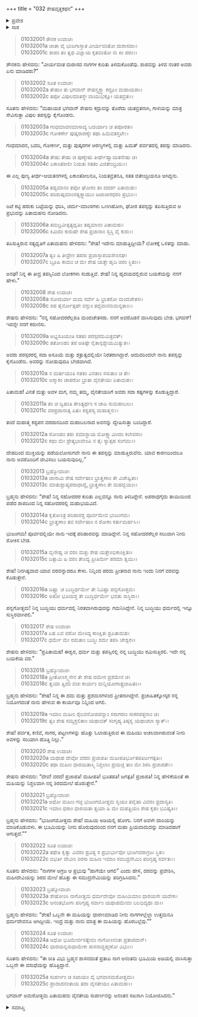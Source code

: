 +++
title = "032 ಶೇಷವೃತ್ತಕಥನ"
+++

<details><summary>ಪ್ರವೇಶ</summary>


।।   ಓಂ ಓಂ ನಮೋ ನಾರಾಯಣಾಯ।।   ಶ್ರೀ ವೇದವ್ಯಾಸಾಯ ನಮಃ ।।

ಶ್ರೀ ಕೃಷ್ಣದ್ವೈಪಾಯನ ವೇದವ್ಯಾಸ ವಿರಚಿತ  

**ಶ್ರೀ ಮಹಾಭಾರತ**

**ಆದಿ ಪರ್ವ**

**ಆಸ್ತೀಕ ಪರ್ವ**

**ಅಧ್ಯಾಯ 32**

</details>


<details><summary>ಸಾರ</summary>
ಶೇಷನು ತಾಯಿಯನ್ನು ತೊರೆದು ತಪಸ್ಸು ಮಾಡಿದುದು (1-5). ಬ್ರಹ್ಮನಿಂದ ವರದಾನ (6-25).

</details>




> 01032001 ಶೌನಕ ಉವಾಚ।  
01032001a ಜಾತಾ ವೈ ಭುಜಗಾಸ್ತಾತ ವೀರ್ಯವಂತೋ ದುರಾಸದಾಃ।  
01032001c ಶಾಪಂ ತಂ ತ್ವಥ ವಿಜ್ಞಾಯ ಕೃತವಂತೋ ನು ಕಿಂ ಪರಂ।।

ಶೌನಕನು ಹೇಳಿದನು: “ವೀರ್ಯವಂತ ದುರಾಸದ ನಾಗಗಳ ಕುರಿತು ತಿಳಿದುಕೊಂಡೆವು. ಶಾಪವನ್ನು ತಿಳಿದ ನಂತರ ಅವರು ಏನು ಮಾಡಿದರು?”

> 01032002 ಸೂತ ಉವಾಚ।  
01032002a ತೇಷಾಂ ತು ಭಗವಾನ್ ಶೇಷಸ್ತ್ಯಕ್ತ್ವಾ ಕದ್ರೂಂ ಮಹಾಯಶಾಃ।  
01032002c ತಪೋ ವಿಪುಲಮಾತಸ್ಥೇ ವಾಯುಭಕ್ಷೋ ಯತವ್ರತಃ।।

ಸೂತನು ಹೇಳಿದನು: “ಮಹಾಯಶ ಭಗವಾನ್ ಶೇಷನು ಕದ್ರುವನ್ನು ತೊರೆದು ಯತವ್ರತನಾಗಿ, ಗಾಳಿಯನ್ನು ಮಾತ್ರ ಸೇವಿಸುತ್ತಾ ವಿಪುಲ ತಪಸ್ಸನ್ನು ಕೈಗೊಂಡನು.

> 01032003a ಗಂಧಮಾದನಮಾಸಾದ್ಯ ಬದರ್ಯಾಂ ಚ ತಪೋರತಃ।  
01032003c ಗೋಕರ್ಣೇ ಪುಷ್ಕರಾರಣ್ಯೇ ತಥಾ ಹಿಮವತಸ್ತಟೇ।।

ಗಂಧಮಾದನ, ಬದರಿ, ಗೋಕರ್ಣ, ಮತ್ತು ಪುಷ್ಕರಗಳ ಅರಣ್ಯಗಳಲ್ಲಿ ಮತ್ತು ಹಿಮತ್ ಪರ್ವತದಲ್ಲಿ ತಪಸ್ಸು ಮಾಡಿದನು.

> 01032004a ತೇಷು ತೇಷು ಚ ಪುಣ್ಯೇಷು ತೀರ್ಥೇಷ್ವಾಯತನೇಷು ಚ।  
01032004c ಏಕಾಂತಶೀಲೀ ನಿಯತಃ ಸತತಂ ವಿಜಿತೇಂದ್ರಿಯಃ।।

ಈ ಎಲ್ಲ ಪುಣ್ಯ ತೀರ್ಥ-ಆಯತನಗಳಲ್ಲಿ ಏಕಾಂತಶೀಲನೂ, ನಿಯತವ್ರತನೂ, ಸತತ ಜಿತೇಂದ್ರಿಯನೂ ಆಗಿದ್ದನು.

> 01032005a ತಪ್ಯಮಾನಂ ತಪೋ ಘೋರಂ ತಂ ದದರ್ಶ ಪಿತಾಮಹಃ।  
01032005c ಪರಿಶುಷ್ಕಮಾಂಸತ್ವಕ್ಸ್ನಾಯುಂ ಜಟಾಚೀರಧರಂ ಪ್ರಭುಂ।।

ಜಟೆ ಕಟ್ಟಿ ಹರುಕು ಬಟ್ಟೆಯನ್ನು ಧರಿಸಿ, ಚರ್ಮ-ಮಾಂಸಗಳು ಒಣಗಿಹೋಗಿ, ಘೋರ ತಪಸ್ಸನ್ನು ತಪಿಸುತ್ತಿರುವ ಆ ಪ್ರಭುವನ್ನು ಪಿತಾಮಹನು ನೋಡಿದನು.

> 01032006a ತಮಬ್ರವೀತ್ಸತ್ಯಧೃತಿಂ ತಪ್ಯಮಾನಂ ಪಿತಾಮಹಃ।   
01032006c ಕಿಮಿದಂ ಕುರುಷೇ ಶೇಷ ಪ್ರಜಾನಾಂ ಸ್ವಸ್ತಿ ವೈ ಕುರು।।

ತಪಿಸುತ್ತಿರುವ ಸತ್ಯಧೃತಿಗೆ ಪಿತಾಮಹನು ಹೇಳಿದನು: “ಶೇಷ! ಇದೇನು ಮಾಡುತ್ತಿದ್ದೀಯೆ? ಲೋಕಕ್ಕೆ ಒಳಿತನ್ನು ಮಾಡು.

> 01032007a ತ್ವಂ ಹಿ ತೀವ್ರೇಣ ತಪಸಾ ಪ್ರಜಾಸ್ತಾಪಯಸೇಽನಘ।  
01032007c ಬ್ರೂಹಿ ಕಾಮಂ ಚ ಮೇ ಶೇಷ ಯತ್ತೇ ಹೃದಿ ಚಿರಂ ಸ್ಥಿತಂ।।

ಅನಘ! ನಿನ್ನ ಈ ತೀವ್ರ ತಪಸ್ಸಿನಿಂದ ಲೋಕಗಳು ಸುಡುತ್ತಿವೆ. ಶೇಷ! ನಿನ್ನ ಹೃದಯದಲ್ಲಿರುವ ಬಯಕೆಯನ್ನು ನನಗೆ ಹೇಳು.”

> 01032008 ಶೇಷ ಉವಾಚ।  
01032008a ಸೋದರ್ಯಾ ಮಮ ಸರ್ವೇ ಹಿ ಭ್ರಾತರೋ ಮಂದಚೇತಸಃ।   
01032008c ಸಹ ತೈರ್ನೋತ್ಸಹೇ ವಸ್ತುಂ ತದ್ಭವಾನನುಮನ್ಯತಾಂ।।

ಶೇಷನು ಹೇಳಿದನು: “ನನ್ನ ಸಹೋದರರೆಲ್ಲರೂ ಮಂದಚೇತಸರು. ನನಗೆ ಅವರೊಡನೆ ವಾಸಿಸುವುದು ಬೇಡ. ಭಗವನ್! ಇದನ್ನೇ ನನಗೆ ಕರುಣಿಸು.

> 01032009a ಅಭ್ಯಸೂಯಂತಿ ಸತತಂ ಪರಸ್ಪರಮಮಿತ್ರವತ್।  
01032009c ತತೋಽಹಂ ತಪ ಆತಿಷ್ಠೇ ನೈತಾನ್ಪಶ್ಯೇಯಮಿತ್ಯುತ।।

ಅವರು ಪರಸ್ಪರರಲ್ಲಿ ಸದಾ ಅಸೂಯೆ ಮತ್ತು ಶತ್ರುತ್ವದಲ್ಲಿಯೇ ನಿರತರಾಗಿದ್ದಾರೆ. ಆದುದರಿಂದಲೇ ನಾನು ತಪಸ್ಸನ್ನು ಕೈಗೊಂಡೆನು. ಅವರನ್ನು ನೋಡುವುದೂ ಬೇಡವಾಗಿದೆ.

> 01032010a ನ ಮರ್ಷಯಂತಿ ಸತತಂ ವಿನತಾಂ ಸಸುತಾಂ ಚ ತೇ।  
01032010c ಅಸ್ಮಾಕಂ ಚಾಪರೋ ಭ್ರಾತಾ ವೈನತೇಯಃ ಪಿತಾಮಹ।।

ಪಿತಾಮಹ! ವಿನತೆ ಮತ್ತು ಅವಳ ಮಗ, ನಮ್ಮ ತಮ್ಮ, ವೈನತೇಯರಿಗೆ ಅವರು ಸದಾ ಕಷ್ಟಗಳನ್ನು ಕೊಡುತ್ತಿದ್ದಾರೆ.

> 01032011a ತಂ ಚ ದ್ವಿಷಂತಿ ತೇಽತ್ಯರ್ಥಂ ಸ ಚಾಪಿ ಸುಮಹಾಬಲಃ।   
01032011c ವರಪ್ರದಾನಾತ್ಸ ಪಿತುಃ ಕಶ್ಯಪಸ್ಯ ಮಹಾತ್ಮನಃ।।

ತಂದೆ ಮಹಾತ್ಮ ಕಶ್ಯಪನ ವರದಾನದಿಂದ ಮಹಾಬಲನಾದ ಅವನನ್ನು ದ್ವೇಷಿಸುತ್ತಾ ಬಂದಿದ್ದಾರೆ.

> 01032012a ಸೋಽಹಂ ತಪಃ ಸಮಾಸ್ಥಾಯ ಮೋಕ್ಷ್ಯಾಮೀದಂ ಕಲೇವರಂ।  
01032012c ಕಥಂ ಮೇ ಪ್ರೇತ್ಯಭಾವೇಽಪಿ ನ ತೈಃ ಸ್ಯಾತ್ಸಹ ಸಂಗಮಃ।।

ದೇಹದಿಂದ ಮುಕ್ತಿಯನ್ನು ಪಡೆಯಲೋಸುಗವೇ ನಾನು ಈ ತಪಸ್ಸನ್ನು ಮಾಡುತ್ತಿರುವೆನು. ಯಾವ ಕಾರಣದಿಂದಲೂ ನಾನು ಅವರೊಂದಿಗೆ ಜೀವಿಸಲು ಬಯಸುವುದಿಲ್ಲ.”

> 01032013 ಬ್ರಹ್ಮೋವಾಚ।  
01032013a ಜಾನಾಮಿ ಶೇಷ ಸರ್ವೇಷಾಂ ಭ್ರಾತೄಣಾಂ ತೇ ವಿಚೇಷ್ಟಿತಂ।  
01032013c ಮಾತುಶ್ಚಾಪ್ಯಪರಾಧಾದ್ವೈ ಭ್ರಾತೄಣಾಂ ತೇ ಮಹದ್ಭಯಂ।।

ಬ್ರಹ್ಮನು ಹೇಳಿದನು: “ಶೇಷ! ನಿನ್ನ ಸಹೋದರರ ಕುರಿತು ಎಲ್ಲವನ್ನೂ ನಾನು ತಿಳಿದಿದ್ದೇನೆ. ಅಪರಾಧಗೈದು ತಾಯಿಯಿಂದ ಪಡೆದ ಶಾಪದಿಂದ ನಿನ್ನ ಸಹೋದರರಲ್ಲಿ ಮಹಾಭಯವಿದೆ.

> 01032014a ಕೃತೋಽತ್ರ ಪರಿಹಾರಶ್ಚ ಪೂರ್ವಮೇವ ಭುಜಂಗಮ।  
01032014c ಭ್ರಾತೄಣಾಂ ತವ ಸರ್ವೇಷಾಂ ನ ಶೋಕಂ ಕರ್ತುಮರ್ಹಸಿ।।

ಭುಜಂಗಮ! ಪೂರ್ವದಲ್ಲಿಯೇ ನಾನು ಇದಕ್ಕೆ ಪರಿಹಾರವನ್ನು ಮಾಡಿದ್ದೇನೆ. ನಿನ್ನ ಸಹೋದರರೆಲ್ಲರ ಸಲುವಾಗಿ ನೀನು ಶೋಕಿಸ ಬೇಡ.

> 01032015a ವೃಣೀಷ್ವ ಚ ವರಂ ಮತ್ತಃ ಶೇಷ ಯತ್ತೇಽಭಿಕಾಂಕ್ಷಿತಂ।   
01032015c ದಿತ್ಸಾಮಿ ಹಿ ವರಂ ತೇಽದ್ಯ ಪ್ರೀತಿರ್ಮೇ ಪರಮಾ ತ್ವಯಿ।।

ಶೇಷ! ನಿನಗಿಷ್ಟವಾದ ಯಾವ ವರವನ್ನಾದರೂ ಕೇಳು. ನಿನ್ನಿಂದ ಪರಮ ಪ್ರೀತನಾದ ನಾನು ಇಂದು ನಿನಗೆ ವರವನ್ನು ಕೊಡುತ್ತೇನೆ.

> 01032016a ದಿಷ್ಟ್ಯಾ ಚ ಬುದ್ಧಿರ್ಧರ್ಮೇ ತೇ ನಿವಿಷ್ಟಾ ಪನ್ನಗೋತ್ತಮ।  
01032016c ಅತೋ ಭೂಯಶ್ಚ ತೇ ಬುದ್ಧಿರ್ಧರ್ಮೇ ಭವತು ಸುಸ್ಥಿರಾ।।

ಪನ್ನಗೋತ್ತಮ! ನಿನ್ನ ಬುದ್ಧಿಯು ಧರ್ಮದಲ್ಲಿ ನಿರತವಾಗಿರುವುದನ್ನು ಗಮನಿಸಿದ್ದೇನೆ. ನಿನ್ನ ಬುದ್ಧಿಯು ಧರ್ಮದಲ್ಲಿ ಇನ್ನೂ ಸುಸ್ಥಿರವಾಗಿರಲಿ.”

> 01032017 ಶೇಷ ಉವಾಚ।  
01032017a ಏಷ ಏವ ವರೋ ಮೇಽದ್ಯ ಕಾಂಕ್ಷಿತಃ ಪ್ರಪಿತಾಮಹ।  
01032017c ಧರ್ಮೇ ಮೇ ರಮತಾಂ ಬುದ್ಧಿಃ ಶಮೇ ತಪಸಿ ಚೇಶ್ವರ।।

ಶೇಷನು ಹೇಳಿದನು: “ಪ್ರಪಿತಾಮಹ! ಈಶ್ವರ, ಧರ್ಮ ಮತ್ತು ತಪಸ್ಸಿನಲ್ಲಿ ನನ್ನ ಬುದ್ಧಿಯು ರಮಿಸುತ್ತಿರಲಿ. ಇದೇ ನನ್ನ ಬಯಕೆಯ ವರ.”

> 01032018 ಬ್ರಹ್ಮೋವಾಚ।  
01032018a ಪ್ರೀತೋಽಸ್ಮ್ಯನೇನ ತೇ ಶೇಷ ದಮೇನ ಪ್ರಶಮೇನ ಚ।  
01032018c ತ್ವಯಾ ತ್ವಿದಂ ವಚಃ ಕಾರ್ಯಂ ಮನ್ನಿಯೋಗಾತ್ಪ್ರಜಾಹಿತಂ।।

ಬ್ರಹ್ಮನು ಹೇಳಿದನು: “ಶೇಷ! ನಿನ್ನ ಈ ದಮ ಮತ್ತು ಪ್ರಶಮನಗಳಿಂದ ಪ್ರೀತನಾಗಿದ್ದೇನೆ. ಪ್ರಜಾಹಿತಕ್ಕೋಸ್ಕರ ನನ್ನ ನಿಯೋಗದಂತೆ ನಾನು ಹೇಳುವ ಈ ಕಾರ್ಯವೂ ನಿನ್ನಿಂದ ಆಗಲಿ.

> 01032019a ಇಮಾಂ ಮಹೀಂ ಶೈಲವನೋಪಪನ್ನಾಂ ಸಸಾಗರಾಂ ಸಾಕರಪತ್ತನಾಂ ಚ।  
01032019c ತ್ವಂ ಶೇಷ ಸಮ್ಯಕ್ಚಲಿತಾಂ ಯಥಾವತ್ ಸಂಗೃಹ್ಯ ತಿಷ್ಠಸ್ವ ಯಥಾಚಲಾ ಸ್ಯಾತ್।।

ಶೇಷ! ಪರ್ವತ, ಕಣಿವೆ, ಸಾಗರ, ಪಟ್ಟಣಗಳನ್ನು ಹೊತ್ತು ಓಲಾಡುತ್ತಿರುವ ಈ ಮಹಿಯು ಅಚಲವಾಗಿರುವಂತೆ ನೀನು ಅವಳನ್ನು ಸರಿಯಾಗಿ ಹೊತ್ತಿ ನಿಲ್ಲು.”

> 01032020 ಶೇಷ ಉವಾಚ।  
01032020a ಯಥಾಹ ದೇವೋ ವರದಃ ಪ್ರಜಾಪತಿಃ ಮಹೀಪತಿರ್ಭೂತಪತಿರ್ಜಗತ್ಪತಿಃ।  
01032020c ತಥಾ ಮಹೀಂ ಧಾರಯಿತಾಸ್ಮಿ ನಿಶ್ಚಲಾಂ ಪ್ರಯಚ್ಛ ತಾಂ ಮೇ ಶಿರಸಿ ಪ್ರಜಾಪತೇ।।

ಶೇಷನು ಹೇಳಿದನು: “ದೇವ! ವರದ! ಪ್ರಜಾಪತಿ! ಮಹೀಪತಿ! ಭೂತಪತಿ! ಜಗತ್ಪತಿ! ಪ್ರಜಾಪತಿ! ನಿನ್ನ ಹೇಳಿಕೆಯಂತೆ ಈ ಮಹಿಯನ್ನು ನಿಶ್ಚಲವಾಗಿ ನನ್ನ ಶಿರದಮೇಲೆ ಹೊರುತ್ತೇನೆ.”

> 01032021 ಬ್ರಹ್ಮೋವಾಚ।  
01032021a ಅಧೋ ಮಹೀಂ ಗಚ್ಛ ಭುಜಂಗಮೋತ್ತಮ ಸ್ವಯಂ ತವೈಷಾ ವಿವರಂ ಪ್ರದಾಸ್ಯತಿ।  
01032021c ಇಮಾಂ ಧರಾಂ ಧಾರಯತಾ ತ್ವಯಾ ಹಿ ಮೇ ಮಹತ್ಪ್ರಿಯಂ ಶೇಷ ಕೃತಂ ಭವಿಷ್ಯತಿ।।

ಬ್ರಹ್ಮನು ಹೇಳಿದನು: “ಭುಜಂಗಮೋತ್ತಮ ಶೇಷ! ಮಹಿಯ ಅಡಿಯಲ್ಲಿ ಹೋಗು. ನಿನಗೆ ಅವಳೇ ದಾರಿಯನ್ನು ಮಾಡಿಕೊಡುವಳು. ಈ ಭೂಮಿಯನ್ನು ನೀನು ಹೊರುವುದರಿಂದ ನನಗೆ ಮಹಾ ಪ್ರಿಯವಾದುದನ್ನು ಮಾಡಿದಹಾಗೆ ಆಗುತ್ತದೆ.””

> 01032022 ಸೂತ ಉವಾಚ।  
01032022a ತಥೇತಿ ಕೃತ್ವಾ ವಿವರಂ ಪ್ರವಿಶ್ಯ ಸ ಪ್ರಭುರ್ಭುವೋ ಭುಜಗವರಾಗ್ರಜಃ ಸ್ಥಿತಃ।  
01032022c ಬಿಭರ್ತಿ ದೇವೀಂ ಶಿರಸಾ ಮಹೀಂ ಇಮಾಂ ಸಮುದ್ರನೇಮಿಂ ಪರಿಗೃಹ್ಯ ಸರ್ವತಃ।।

ಸೂತನು ಹೇಳಿದನು: “ನಾಗಗಳ ಅಗ್ರಜ ಆ ಪ್ರಭುವು “ಹಾಗೆಯೇ ಆಗಲಿ” ಎಂದು ಹೇಳಿ, ದರವನ್ನು ಪ್ರವೇಶಿಸಿ, ಮಹೀದೇವಿಯನ್ನು ಶಿರದ ಮೇಲೆ ಹೊತ್ತು ಈ ಸಮುದ್ರನೇಮಿಯನ್ನು ಪರಿಗ್ರಹಿಸಿದನು.”

> 01032023 ಬ್ರಹ್ಮೋವಾಚ।  
01032023a ಶೇಷೋಽಸಿ ನಾಗೋತ್ತಮ ಧರ್ಮದೇವೋ ಮಹೀಮಿಮಾಂ ಧಾರಯಸೇ ಯದೇಕಃ।  
01032023c ಅನಂತಭೋಗಃ ಪರಿಗೃಹ್ಯ ಸರ್ವಾಂ ಯಥಾಹಮೇವಂ ಬಲಭಿದ್ಯಥಾ ವಾ।।

ಬ್ರಹ್ಮನು ಹೇಳಿದನು: “ಶೇಷ! ಒಬ್ಬನೇ ಈ ಮಹಿಯನ್ನು ಧಾರಣಮಾಡಿದ ನೀನು ನಾಗಗಳಲ್ಲೆಲ್ಲಾ ಉತ್ತಮನೂ ಧರ್ಮದೇವನೂ ಆಗಿದ್ದೀಯೆ. ಇಂದ್ರ ಮತ್ತು ನಾನು ಮಾತ್ರ ಈ ಮಹಿಯನ್ನು ಹೊರಬಲ್ಲೆವು.””

> 01032024 ಸೂತ ಉವಾಚ।  
01032024a ಅಧೋ ಭೂಮೇರ್ವಸತ್ಯೇವಂ ನಾಗೋಽನಂತಃ ಪ್ರತಾಪವಾನ್।  
01032024c ಧಾರಯನ್ವಸುಧಾಮೇಕಃ ಶಾಸನಾದ್ಬ್ರಹ್ಮಣೋ ವಿಭುಃ।।

ಸೂತನು ಹೇಳಿದನು: “ಈ ರೀತಿ ವಿಭು ಬ್ರಹ್ಮನ ಶಾಸನದಂತೆ ಪ್ರತಾಪಿ ನಾಗ ಅನಂತನು ಭೂಮಿಯ ಅಡಿಯಲ್ಲಿ ವಾಸಿಸುತ್ತಾ ಒಬ್ಬನೇ ಈ ವಸುಧೆಯನ್ನು ಹೊತ್ತಿದ್ದಾನೆ.

> 01032025a ಸುಪರ್ಣಂ ಚ ಸಖಾಯಂ ವೈ ಭಗವಾನಮರೋತ್ತಮಃ।   
01032025c ಪ್ರಾದಾದನಂತಾಯ ತದಾ ವೈನತೇಯಂ ಪಿತಾಮಹಃ।।

ಭಗವಾನ್ ಅಮರೋತ್ತಮ ಪಿತಾಮಹನು ವೈನತೇಯ ಸುಪರ್ಣನನ್ನು ಅನಂತನ ಸಖನಾಗಿ ನಿಯೋಜಿಸಿದನು.”

<details><summary>ಸಮಾಪ್ತಿ</summary>

ಇತಿ ಶ್ರೀ ಮಹಾಭಾರತೇ ಆದಿಪರ್ವಣಿ ಆಸ್ತೀಕಪರ್ವಣಿ ಶೇಷವೃತ್ತಕಥನೋ ನಾಮ ದ್ವಾತ್ರಿಂಶೋಽಧ್ಯಾ ಯಃ।  
ಇದು ಶ್ರೀ ಮಹಾಭಾರತದಲ್ಲಿ ಆದಿಪರ್ವದಲ್ಲಿ ಆಸ್ತೀಕಪರ್ವದಲ್ಲಿ ಶೇಷವೃತ್ತಕಥನ ಎನ್ನುವ ಮೂವತ್ತೆರಡನೇ ಅಧ್ಯಾಯವು.


</details>
